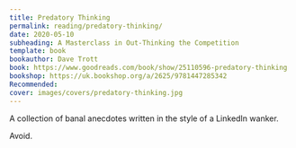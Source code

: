 ```yaml
---
title: Predatory Thinking
permalink: reading/predatory-thinking/
date: 2020-05-10
subheading: A Masterclass in Out-Thinking the Competition
template: book
bookauthor: Dave Trott
book: https://www.goodreads.com/book/show/25110596-predatory-thinking
bookshop: https://uk.bookshop.org/a/2625/9781447285342
Recommended:
cover: images/covers/predatory-thinking.jpg
---
```


A collection of banal anecdotes written in the style of a LinkedIn wanker.

Avoid.